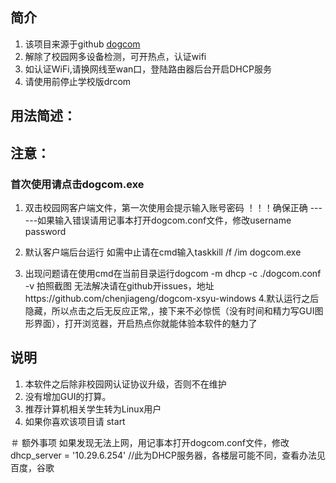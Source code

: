 ## 简介
1. 该项目来源于github [dogcom](https://github.com/mchome/dogcom)
2. 解除了校园网多设备检测，可开热点，认证wifi
3. 如认证WiFi,请换网线至wan口，登陆路由器后台开启DHCP服务
4. 请使用前停止学校版drcom
## 用法简述：
## 注意：
### 首次使用请点击dogcom.exe
1. 双击校园网客户端文件，第一次使用会提示输入账号密码 ！！！确保正确
------如果输入错误请用记事本打开dogcom.conf文件，修改username password
2. 默认客户端后台运行 如需中止请在cmd输入taskkill /f /im dogcom.exe

3. 出现问题请在使用cmd在当前目录运行dogcom -m dhcp -c ./dogcom.conf -v
拍照截图
无法解决请在github开issues，地址https://github.com/chenjiageng/dogcom-xsyu-windows
4.默认运行之后隐藏，所以点击之后无反应正常,，接下来不必惊慌（没有时间和精力写GUI图形界面），打开浏览器，开启热点你就能体验本软件的魅力了

## 说明
1. 本软件之后除非校园网认证协议升级，否则不在维护
2. 没有增加GUI的打算。
3. 推荐计算机相关学生转为Linux用户
4. 如果你喜欢该项目请 start


＃ 额外事项
如果发现无法上网，用记事本打开dogcom.conf文件，修改dhcp_server = '10.29.6.254' //此为DHCP服务器，各楼层可能不同，查看办法见百度，谷歌
